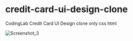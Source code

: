 # credit-card-ui-design-clone
CodingLab Credit Card UI Design clone only css html

![Screenshot_3](https://github.com/ToraoIV/credit-card-ui-design-clone/assets/132240141/20bfaf61-a4e7-498c-9fda-0144711aa3aa)

